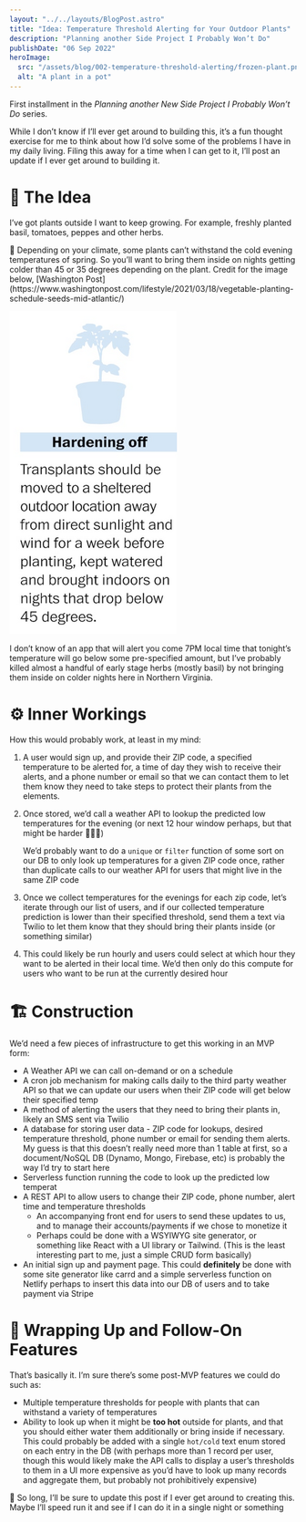 ```yaml
---
layout: "../../layouts/BlogPost.astro"
title: "Idea: Temperature Threshold Alerting for Your Outdoor Plants"
description: "Planning another Side Project I Probably Won’t Do"
publishDate: "06 Sep 2022"
heroImage:
  src: "/assets/blog/002-temperature-threshold-alerting/frozen-plant.png"
  alt: "A plant in a pot"
---
```


First installment in the _Planning another New Side Project I Probably Won’t Do_ series.

While I don’t know if I’ll ever get around to building this, it’s a fun thought exercise for me to think about how I’d solve some of the problems I have in my daily living. Filing this away for a time when I can get to it, I’ll post an update if I ever get around to building it.

# 🧠 The Idea

I’ve got plants outside I want to keep growing. For example, freshly planted basil, tomatoes, peppes and other herbs.

<aside>
🌿 Depending on your climate, some plants can’t withstand the cold evening temperatures of spring. So you’ll want to bring them inside on nights getting colder than 45 or 35 degrees depending on the plant. Credit for the image below, [Washington Post](https://www.washingtonpost.com/lifestyle/2021/03/18/vegetable-planting-schedule-seeds-mid-atlantic/)

![Hardening Off](/public/assets/blog/002-temperature-threshold-alerting/hardening-off.png)

</aside>

I don’t know of an app that will alert you come 7PM local time that tonight’s temperature will go below some pre-specified amount, but I’ve probably killed almost a handful of early stage herbs (mostly basil) by not bringing them inside on colder nights here in Northern Virginia.

# ⚙️ Inner Workings

How this would probably work, at least in my mind:

1. A user would sign up, and provide their ZIP code, a specified temperature to be alerted for, a time of day they wish to receive their alerts, and a phone number or email so that we can contact them to let them know they need to take steps to protect their plants from the elements.
2. Once stored, we’d call a weather API to lookup the predicted low temperatures for the evening (or next 12 hour window perhaps, but that might be harder 🤷🏻‍♂️)

   We’d probably want to do a `unique` or `filter` function of some sort on our DB to only look up temperatures for a given ZIP code once, rather than duplicate calls to our weather API for users that might live in the same ZIP code

3. Once we collect temperatures for the evenings for each zip code, let’s iterate through our list of users, and if our collected temperature prediction is lower than their specified threshold, send them a text via Twilio to let them know that they should bring their plants inside (or something similar)
4. This could likely be run hourly and users could select at which hour they want to be alerted in their local time. We’d then only do this compute for users who want to be run at the currently desired hour

# 🏗️ Construction

We’d need a few pieces of infrastructure to get this working in an MVP form:

- A Weather API we can call on-demand or on a schedule
- A cron job mechanism for making calls daily to the third party weather API so that we can update our users when their ZIP code will get below their specified temp
- A method of alerting the users that they need to bring their plants in, likely an SMS sent via Twilio
- A database for storing user data - ZIP code for lookups, desired temperature threshold, phone number or email for sending them alerts. My guess is that this doesn’t really need more than 1 table at first, so a document/NoSQL DB (Dynamo, Mongo, Firebase, etc) is probably the way I’d try to start here
- Serverless function running the code to look up the predicted low temperat
- A REST API to allow users to change their ZIP code, phone number, alert time and temperature thresholds
  - An accompanying front end for users to send these updates to us, and to manage their accounts/payments if we chose to monetize it
  - Perhaps could be done with a WSYIWYG site generator, or something like React with a UI library or Tailwind. (This is the least interesting part to me, just a simple CRUD form basically)
- An initial sign up and payment page. This could **definitely** be done with some site generator like carrd and a simple serverless function on Netlify perhaps to insert this data into our DB of users and to take payment via Stripe

# 🏁 Wrapping Up and Follow-On Features

That’s basically it. I’m sure there’s some post-MVP features we could do such as:

- Multiple temperature thresholds for people with plants that can withstand a variety of temperatures
- Ability to look up when it might be **too hot** outside for plants, and that you should either water them additionally or bring inside if necessary. This could probably be added with a single `hot/cold` text enum stored on each entry in the DB (with perhaps more than 1 record per user, though this would likely make the API calls to display a user’s thresholds to them in a UI more expensive as you’d have to look up many records and aggregate them, but probably not prohibitively expensive)

🍻 So long, I’ll be sure to update this post if I ever get around to creating this. Maybe I’ll speed run it and see if I can do it in a single night or something
